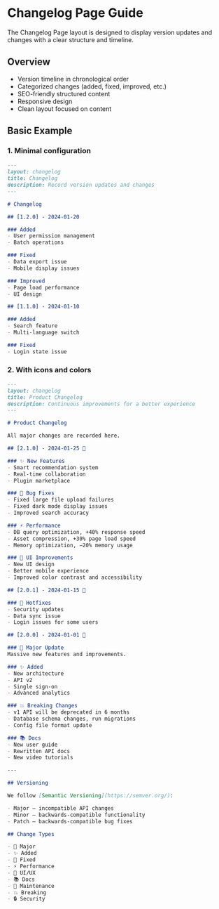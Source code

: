 # Changelog Page Guide

The Changelog Page layout is designed to display version updates and changes with a clear structure and timeline.

## Overview

- Version timeline in chronological order
- Categorized changes (added, fixed, improved, etc.)
- SEO-friendly structured content
- Responsive design
- Clean layout focused on content

## Basic Example

### 1. Minimal configuration

```markdown
---
layout: changelog
title: Changelog
description: Record version updates and changes
---

# Changelog

## [1.2.0] - 2024-01-20

### Added
- User permission management
- Batch operations

### Fixed
- Data export issue
- Mobile display issues

### Improved
- Page load performance
- UI design

## [1.1.0] - 2024-01-10

### Added
- Search feature
- Multi-language switch

### Fixed
- Login state issue
```

### 2. With icons and colors

```markdown
---
layout: changelog
title: Product Changelog  
description: Continuous improvements for a better experience
---

# Product Changelog

All major changes are recorded here.

## [2.1.0] - 2024-01-25 🎉

### ✨ New Features
- Smart recommendation system
- Real-time collaboration
- Plugin marketplace

### 🐛 Bug Fixes  
- Fixed large file upload failures
- Fixed dark mode display issues
- Improved search accuracy

### ⚡ Performance
- DB query optimization, +40% response speed
- Asset compression, +30% page load speed
- Memory optimization, −20% memory usage

### 🎨 UI Improvements
- New UI design
- Better mobile experience
- Improved color contrast and accessibility

## [2.0.1] - 2024-01-15 🔧

### 🐛 Hotfixes
- Security updates
- Data sync issue
- Login issues for some users

## [2.0.0] - 2024-01-01 🚀

### 🎉 Major Update
Massive new features and improvements.

### ✨ Added
- New architecture
- API v2
- Single sign-on
- Advanced analytics

### 💥 Breaking Changes
- v1 API will be deprecated in 6 months
- Database schema changes, run migrations
- Config file format update

### 📚 Docs
- New user guide
- Rewritten API docs
- New video tutorials

---

## Versioning

We follow [Semantic Versioning](https://semver.org/):

- Major — incompatible API changes
- Minor — backwards-compatible functionality
- Patch — backwards-compatible bug fixes

## Change Types

- 🎉 Major
- ✨ Added
- 🐛 Fixed
- ⚡ Performance
- 🎨 UI/UX
- 📚 Docs
- 🔧 Maintenance
- 💥 Breaking
- 🔒 Security
```